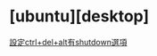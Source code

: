 # [ubuntu][desktop]


[設定ctrl+del+alt有shutdown選項](http://simionbaws.ro/linux/ubuntu-14-04-ctrlaltdel-shutdown-dialog/)
